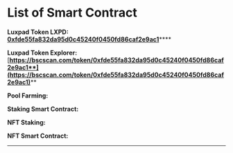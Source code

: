 # List of Smart Contract

**Luxpad Token LXPD:**[ **0xfde55fa832da95d0c45240f0450fd86caf2e9ac1**](https://bscscan.com/token/0xfde55fa832da95d0c45240f0450fd86caf2e9ac1)****

**Luxpad Token Explorer:** [**https://bscscan.com/token/0xfde55fa832da95d0c45240f0450fd86caf2e9ac1**](https://bscscan.com/token/0xfde55fa832da95d0c45240f0450fd86caf2e9ac1)****

**Pool Farming:**

**Staking Smart Contract:**

**NFT Staking:**

**NFT Smart Contract:**



****
